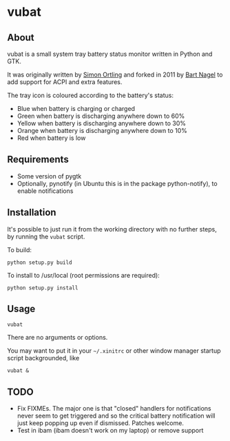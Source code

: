vubat
=====

About
-----

vubat is a small system tray battery status monitor written in Python and GTK.

It was originally written by [Simon Ortling][1] and forked in 2011 by 
[Bart Nagel][2] to add support for ACPI and extra features.

[1]: http://ortling.com/vubat/
[2]: https://github.com/tremby/vubat

The tray icon is coloured according to the battery's status:

- Blue when battery is charging or charged
- Green when battery is discharging anywhere down to 60%
- Yellow when battery is discharging anywhere down to 30%
- Orange when battery is discharging anywhere down to 10%
- Red when battery is low

Requirements
------------

- Some version of pygtk
- Optionally, pynotify (in Ubuntu this is in the package python-notify), to 
  enable notifications

Installation
------------

It's possible to just run it from the working directory with no further steps, 
by running the `vubat` script.

To build:

	python setup.py build

To install to /usr/local (root permissions are required):

	python setup.py install

Usage
-----

	vubat

There are no arguments or options.

You may want to put it in your `~/.xinitrc` or other window manager startup 
script backgrounded, like

	vubat &

TODO
----

- Fix FIXMEs. The major one is that "closed" handlers for notifications never 
  seem to get triggered and so the critical battery notification will just keep 
  popping up even if dismissed. Patches welcome.
- Test in ibam (ibam doesn't work on my laptop) or remove support
